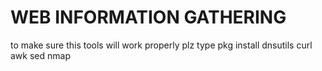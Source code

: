 # WEB INFORMATION GATHERING
to make sure this tools will work properly plz type
pkg install dnsutils curl awk sed nmap 
